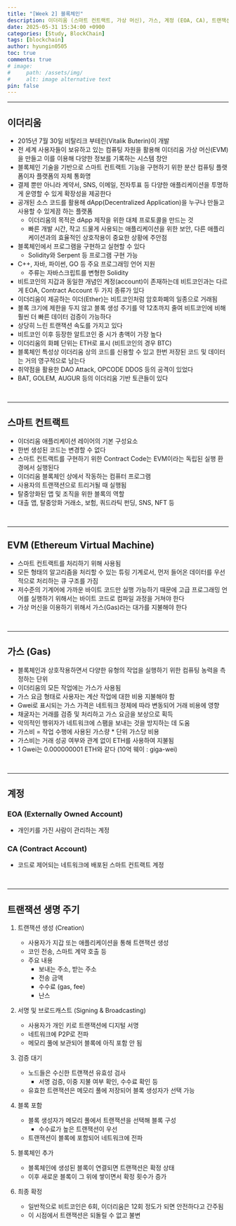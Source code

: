 ```yaml
---
title: "[Week 2] 블록체인"
description: 이더리움 (스마트 컨트랙트, 가상 머신), 가스, 계정 (EOA, CA), 트랜잭션 생명 주기
date: 2025-05-31 15:34:00 +0900
categories: [Study, BlockChain]
tags: [blockchain]
author: hyungin0505
toc: true
comments: true
# image:
#     path: /assets/img/
#     alt: image alternative text
pin: false
---
```


---

## 이더리움

- 2015년 7월 30일 비탈리크 부테린(Vitalik Buterin)이 개발
- 전 세계 사용자들이 보유하고 있는 컴퓨팅 자원을 활용해 이더리움 가상 머신(EVM)을 만들고 이를 이용해 다양한 정보를 기록하는 시스템 창안
- 블록체인 기술을 기반으로 스마트 컨트랙트 기능을 구현하기 위한 분산 컴퓨팅 플랫폼이자 플랫폼의 자체 통화명
- 결제 뿐만 아니라 계약서, SNS, 이메일, 전자투표 등 다양한 애플리케이션을 투명하게 운영할 수 있게 확장성을 제공한다
- 공개된 소스 코드를 활용해 dApp(Decentralized Application)을 누구나 만들고 사용할 수 있게끔 하는 플랫폼
    - 이더리움의 목적은 dApp 제작을 위한 대체 프로토콜을 만드는 것
    - 빠른 개발 시간, 작고 드물게 사용되는 애플리케이션을 위한 보안, 다른 애플리케이션과의 효율적인 상호작용이 중요한 상황에 주안점
- 블록체인에서 프로그램을 구현하고 실현할 수 있다
    - Solidity와 Serpent 등 프로그램 구현 가능
- C++, 자바, 파이썬, GO 등 주요 프로그래밍 언어 지원
    - 주류는 자바스크립트를 변형한 Solidity
- 비트코인의 지갑과 동일한 개념인 계정(account)이 존재하는데 비트코인과는 다르게 EOA, Contract Account 두 가지 종류가 있다
- 이더리움이 제공하는 이더(Ether)는 비트코인처럼 암호화폐의 일종으로 거래됨
- 블록 크기에 제한을 두지 않고 블록 생성 주기를 약 12초까지 줄여 비트코인에 비해 훨씬 더 빠른 데이터 검증이 가능하다
- 상당히 느린 트랜잭션 속도를 가지고 있다
- 비트코인 이후 등장한 알트코인 중 시가 총액이 가장 높다
- 이더리움의 화폐 단위는 ETH로 표시 (비트코인의 경우 BTC)
- 블록체인 특성상 이더리움 상의 코드를 신용할 수 있고 한번 저장된 코드 및 데이터는 거의 영구적으로 남는다
- 취약점을 활용한 DAO Attack, OPCODE DDOS 등의 공격이 있었다
- BAT, GOLEM, AUGUR 등의 이더리움 기반 토큰들이 있다

<br>

---

## 스마트 컨트랙트

- 이더리움 애플리케이션 레이어의 기본 구성요소
- 한번 생성된 코드는 변경할 수 없다
- 스마트 컨트랙트를 구현하기 위한 Contract Code는 EVM이라는 독립된 실행 환경에서 실행된다
- 이더리움 블록체인 상에서 작동하는 컴퓨터 프로그램
- 사용자의 트랜잭션으로 트리거될 때 실행됨
- 탈중앙화된 앱 및 조직을 위한 블록의 역할
- 대출 앱, 탈중앙화 거래소, 보험, 쿼드라틱 펀딩, SNS, NFT 등

<br>

---

## EVM (Ethereum Virtual Machine)

- 스마트 컨트랙트를 처리하기 위해 사용됨
- 모든 형태의 알고리즘을 처리할 수 있는 튜링 기계로서, 먼저 들어온 데이터를 우선적으로 처리하는 큐 구조를 가짐
- 저수준의 기계어에 가까운 바이트 코드만 실행 가능하기 때문에 고급 프로그래밍 언어를 실행하기 위해서는 바이트 코드로 컴파일 과정을 거쳐야 한다
- 가상 머신을 이용하기 위해서 가스(Gas)라는 대가를 지불해야 한다

<br>

---

## 가스 (Gas)

- 블록체인과 상호작용하면서 다양한 유형의 작업을 실행하기 위한 컴퓨팅 농력을 측정하는 단위
- 이더리움의 모든 작업에는 가스가 사용됨
- 가스 요금 형태로 사용자는 계산 작업에 대한 비용 지불해야 함
- Gwei로 표시되는 가스 가격은 네트워크 정체에 따라 변동되어 거래 비용에 영향
- 채굴자는 거래를 검증 및 처리하고 가스 요금을 보상으로 획득
- 악의적인 행위자가 네트워크에 스팸을 보내는 것을 방지하는 데 도움
- 가스비 = 작업 수행에 사용된 가스량 * 단위 가스당 비용
- 가스비는 거래 성공 여부와 관계 없이 ETH를 사용하여 지불됨
- 1 Gwei는 0.000000001 ETH와 같다 (10억 웨이 : giga-wei)

<br>

---

## 계정

### EOA (Externally Owned Account)

- 개인키를 가진 사람이 관리하는 계정

### CA (Contract Account)

- 코드로 제어되는 네트워크에 배포된 스마트 컨트랙트 계정

<br>

---

## 트랜잭션 생명 주기

1. 트랜잭션 생성 (Creation)
    - 사용자가 지갑 또는 애플리케이션을 통해 트랜잭션 생성
    - 코인 전송, 스마트 계약 호출 등
    - 주요 내용
        - 보내는 주소, 받는 주소
        - 전송 금액
        - 수수료 (gas, fee)
        - 난스

2. 서명 및 브로드캐스트 (Signing & Broadcasting)
    - 사용자가 개인 키로 트랜잭션에 디지털 서명
    - 네트워크에 P2P로 전파
    - 메모리 풀에 보관되어 블록에 아직 포함 안 됨

3. 검증 대기
    - 노드들은 수신한 트랜잭션 유효성 검사
        - 서명 검증, 이중 지불 여부 확인, 수수료 확인 등
    - 유효한 트랜잭션은 메모리 풀에 저장되어 블록 생성자가 선택 가능

4. 블록 포함
    - 블록 생성자가 메모리 풀에서 트랜잭션을 선택해 블록 구성
        - 수수료가 높은 트랜잭션이 우선
    - 트랜잭션이 블록에 포함되어 네트워크에 전파

5. 블록체인 추가 
    - 블록체인에 생성된 블록이 연결되면 트랜잭션은 확정 상태
    - 이후 새로운 블록이 그 위에 쌓이면서 확정 횟수가 증가

6. 최종 확정
    - 일반적으로 비트코인은 6회, 이더리움은 12회 정도가 되면 안전하다고 간주됨
    - 이 시점에서 트랜잭션은 되돌릴 수 없고 불변